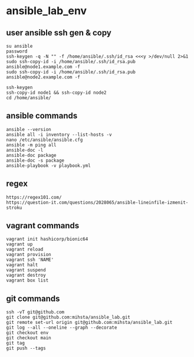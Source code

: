 # ansible_lab_env
  ## user ansible ssh gen & copy
    su ansible  
    password  
    ssh-keygen -q -N "" -f /home/ansible/.ssh/id_rsa <<<y >/dev/null 2>&1  
    sudo ssh-copy-id -i /home/ansible/.ssh/id_rsa.pub ansible@node1.example.com -f  
    sudo ssh-copy-id -i /home/ansible/.ssh/id_rsa.pub ansible@node2.example.com -f  
    
    ssh-keygen
    ssh-copy-id node1 && ssh-copy-id node2
    cd /home/ansible/
## ansible commands  
    ansible --version
    ansible all -i inventory --list-hosts -v
    nano /etc/ansible/ansible.cfg
    ansible -m ping all
    ansible-doc -l
    ansible-doc package
    ansible-doc -s package
    ansible-playbook -v playbook.yml
## regex
    https://regex101.com/
    https://question-it.com/questions/2028065/ansible-lineinfile-izmenit-stroku      
## vagrant commands
    vagrant init hashicorp/bionic64  
    vagrant up  
    vagrant reload  
    vagrant provision  
    vagrant ssh 'NAME'  
    vagrant halt  
    vagrant suspend  
    vagrant destroy  
    vagrant box list
## git commands
    ssh -vT git@github.com
    git clone git@github.com:mihsta/ansible_lab.git 
    git remote set-url origin git@github.com:mihsta/ansible_lab.git   
    git log --all --oneline --graph --decorate  
    git checkout env  
    git checkout main  
    git tag
    git push --tags

    
    